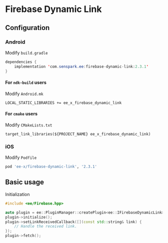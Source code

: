 # Firebase Dynamic Link
## Configuration
### Android
Modify `build.gradle`
```java
dependencies {
    implementation 'com.senspark.ee:firebase-dynamic-link:2.3.1'
}
```

#### For `ndk-build` users
Modify `Android.mk`
```
LOCAL_STATIC_LIBRARIES += ee_x_firebase_dynamic_link
```

#### For `cmake` users
Modify `CMakeLists.txt`
```
target_link_libraries(${PROJECT_NAME} ee_x_firebase_dynamic_link)
```

### iOS
Modify `Podfile`
```ruby
pod 'ee-x/firebase-dynamic-link', '2.3.1'
```

## Basic usage
Initialization
```cpp
#include <ee/Firebase.hpp>

auto plugin = ee::PluginManager::createPlugin<ee::IFirebaseDynamicLink>();
plugin->initialize();
plugin->setLinkReceivedCallback([](const std::string& link) {
    // Handle the received link.
});
plugin->fetch();
```
